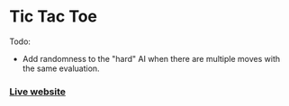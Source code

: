 # Tic Tac Toe
 Todo:
* Add randomness to the "hard" AI when there are multiple moves with the same evaluation.
### [Live website](keepflowing.github.io/tictactoe)
